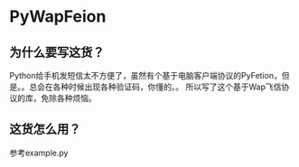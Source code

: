 ﻿PyWapFeion
==========

为什么要写这货？
----------
Python给手机发短信太不方便了，虽然有个基于电脑客户端协议的PyFetion，但是。。总会在各种时候出现各种验证码，你懂的。。
所以写了这个基于Wap飞信协议的库，免除各种烦恼。

这货怎么用？
----------
参考example.py
